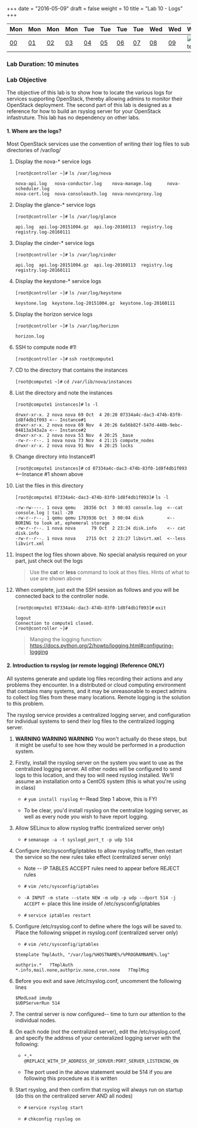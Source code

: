 +++
date = "2016-05-09"
draft = false
weight = 10
title = "Lab 10 - Logs"
+++

|Mon|Mon|Mon|Mon|Tue|Tue|Tue|Tue|Wed|Wed|Wed|Wed|Thur|Thur|Thur|
|---|---|---|---|---|---|---|---|---|---|---|---|---|---|---|
|[00](https://alta3.com/labs/openstack/00/)|[01](https://alta3.com/labs/openstack/01/)|[02](https://alta3.com/labs/openstack/02/)|[03](https://alta3.com/labs/openstack/03/)|[04](https://alta3.com/labs/openstack/04/)|[05](https://alta3.com/labs/openstack/05/)|[06](https://alta3.com/labs/openstack/06/)|[07](https://alta3.com/labs/openstack/07/)|[08](https://alta3.com/labs/openstack/08/)|[09](https://alta3.com/labs/openstack/09/)|![alt text](https://i.imgur.com/sfLOv2H.png)|[11](https://alta3.com/labs/openstack/11/)|[12](https://alta3.com/labs/openstack/12/)|[13](https://alta3.com/labs/openstack/13/)|[14](https://alta3.com/labs/openstack/14/)|

### Lab Duration: 10 minutes

### Lab Objective

The objective of this lab is to show how to locate the various logs for services supporting OpenStack, thereby allowing admins to monitor their OpenStack deployment. The second part of this lab is designed as a reference for how to build an rsyslog server for your OpenStack infastruture. This lab has no dependency on other labs.

#### 1. Where are the logs?

Most OpenStack services use the convention of writing their log files to sub directories of /var/log/ 

1. Display the nova-* service logs

    `[root@controller ~]#` `ls /var/log/nova`

    ```	
    nova-api.log   nova-conductor.log    nova-manage.log      nova-scheduler.log
    nova-cert.log  nova-consoleauth.log  nova-novncproxy.log
    ```

2. Display the glance-* service logs
	
    `[root@controller ~]#` `ls /var/log/glance`

    ```
    api.log  api.log-20151004.gz  api.log-20160113  registry.log  registry.log-20160111 
    ```

3. Display the cinder-* service logs

    `[root@controller ~]#` `ls /var/log/cinder`

    ```
    api.log  api.log-20151004.gz  api.log-20160113  registry.log  registry.log-20160111
    ```

4. Display the keystone-* service logs

    `[root@controller ~]#` `ls /var/log/keystone`

    ```
    keystone.log  keystone.log-20151004.gz  keystone.log-20160111 
    ```

5. Display the horizon service logs
	
    `[root@controller ~]#` `ls /var/log/horizon`

    ```
    horizon.log
    ```

 
6. SSH to compute node #1!

    `[root@controller ~]#`  `ssh root@compute1`

7. CD to the directory that contains the instances

    `[root@compute1 ~]#` `cd /var/lib/nova/instances`

8. List the directory and note the instances

    `[root@compute1 instances]#`  `ls -l`

    ```	
    drwxr-xr-x. 2 nova nova 69 Oct  4 20:20 07334a4c-dac3-474b-83f0-1d8f4db1f093 <-- Instance#1
    drwxr-xr-x. 2 nova nova 69 Nov  4 20:26 6a56b82f-547d-440b-9ebc-04813a343a2a <-- Instance#2
    drwxr-xr-x. 2 nova nova 53 Nov  4 20:25 _base
    -rw-r--r--. 1 nova nova 73 Nov  4 21:15 compute_nodes
    drwxr-xr-x. 2 nova nova 91 Nov  4 20:25 locks
    ```

9. Change directory into Instance#1

    `[root@compute1 instances]#`  `cd 07334a4c-dac3-474b-83f0-1d8f4db1f093`  <--Instance #1 shown above

10. List the files in this directory

    `[root@compute1 07334a4c-dac3-474b-83f0-1d8f4db1f093]#`  `ls -l`


    ```
    -rw-rw----. 1 nova qemu   28356 Oct  3 00:03 console.log  <--cat console.log | tail -20
    -rw-r--r--. 1 qemu qemu 1703936 Oct  3 00:04 disk         <-- BORING to look at, ephemeral storage
    -rw-r--r--. 1 nova nova      79 Oct  2 23:24 disk.info    <-- cat disk.info
    -rw-r--r--. 1 nova nova    2715 Oct  2 23:27 libvirt.xml  <--less libvirt.xml
    ```

11. Inspect the log files shown above. No special analysis required on your part, just check out the logs

    >Use the **cat** or **less** command to look at thes files. Hints of what to use are shown above

12. When complete, just exit the SSH session as follows and you will be connected back to the controller node.

    `[root@compute1 07334a4c-dac3-474b-83f0-1d8f4db1f093]#`  `exit`

    ```
    logout
    Connection to compute1 closed.
    [root@controller ~]#
    ```

    > Manging the logging function:  https://docs.python.org/2/howto/logging.html#configuring-logging
	
#### 2. Introduction to rsyslog (or remote logging) (Reference ONLY)

                                                                                        
All systems generate and update log files recording their actions and any problems they encounter. In a distributed or cloud computing environment that contains many systems, and it may be unreasonable to expect admins to collect log files from these many locations. Remote logging is the solution to this problem.

The rsyslog service provides a centralized logging server, and configuration for individual systems to send their log files to the centralized logging server.

1. **WARNING WARNING WARNING**  You won't actually do these steps, but it might be useful to see how they would be performed in a production system.

2. Firstly, install the rsyslog server on the system you want to use as the centralized logging server. All other nodes will be configured to send logs to this location, and they too will need rsyslog installed. We'll assume an installation onto a CentOS system (this is what you're using in class)

	* `#` `yum install rsyslog`  <--Read Step 1 above, this is FYI
	
	* To be clear, you'd install rsyslog on the centralize logging server, as well as every node you wish to have report logging.
	
3. Allow SELinux to allow rsyslog traffic (centralized server only)
	
	* `#` `semanage -a -t syslogd_port_t -p udp 514`
	
4. Configure /etc/sysconfig/iptables to allow rsyslog traffic, then restart the service so the new rules take effect (centralized server only)

	* Note -- IP TABLES ACCEPT rules need to appear before REJECT rules
	
	* `#` `vim /etc/sysconfig/iptables`
	
	* `-A INPUT -m state --state NEW -m udp -p udp --dport 514 -j ACCEPT`    <- place this line inside of /etc/sysconfig/iptables
	
	* `#` `service iptables restart`

5. 	Configure /etc/rsyslog.conf to define where the logs will be saved to. Place the following snippet in rsyslog.conf (centralized server only)

	* `#` `vim /etc/sysconfig/iptables`

	```
	$template TmplAuth, "/var/log/%HOSTNAME%/%PROGRAMNAME%.log" 

	authpriv.*   ?TmplAuth
	*.info,mail.none,authpriv.none,cron.none   ?TmplMsg
	```
	
6. Before you exit and save /etc/rsyslog.conf, uncomment the following lines

	```
	$ModLoad imudp
	$UDPServerRun 514
	```
	
7. The central server is now configured-- time to turn our attention to the individual nodes.

8. On each node (not the centralized server), edit the /etc/rsyslog.conf, and specify the address of your centeralized logging server with the following:

	* `*.*   @REPLACE_WITH_IP_ADDRESS_OF_SERVER:PORT_SERVER_LISTENING_ON`
	
	* The port used in the above statement would be 514 if you are following this procedure as it is written
	
9. Start rsyslog, and then confirm that rsyslog will always run on startup (do this on the centralized server AND all nodes)

	* `#` `service rsyslog start`

	* `#` `chkconfig rsyslog on`

